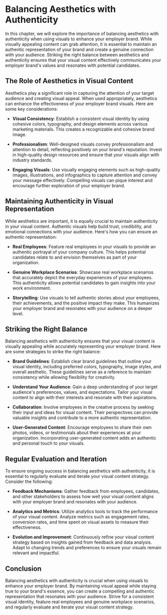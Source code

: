 Balancing Aesthetics with Authenticity
===============================================

In this chapter, we will explore the importance of balancing aesthetics with authenticity when using visuals to enhance your employer brand. While visually appealing content can grab attention, it is essential to maintain an authentic representation of your brand and create a genuine connection with your audience. Striking the right balance between aesthetics and authenticity ensures that your visual content effectively communicates your employer brand's values and resonates with potential candidates.

The Role of Aesthetics in Visual Content
----------------------------------------

Aesthetics play a significant role in capturing the attention of your target audience and creating visual appeal. When used appropriately, aesthetics can enhance the effectiveness of your employer brand visuals. Here are some key considerations:

* **Visual Consistency**: Establish a consistent visual identity by using cohesive colors, typography, and design elements across various marketing materials. This creates a recognizable and cohesive brand image.

* **Professionalism**: Well-designed visuals convey professionalism and attention to detail, reflecting positively on your brand's reputation. Invest in high-quality design resources and ensure that your visuals align with industry standards.

* **Engaging Visuals**: Use visually engaging elements such as high-quality images, illustrations, and infographics to capture attention and convey your message effectively. Compelling visuals can pique interest and encourage further exploration of your employer brand.

Maintaining Authenticity in Visual Representation
-------------------------------------------------

While aesthetics are important, it is equally crucial to maintain authenticity in your visual content. Authentic visuals help build trust, credibility, and emotional connections with your audience. Here's how you can ensure an authentic representation:

* **Real Employees**: Feature real employees in your visuals to provide an authentic portrayal of your company culture. This helps potential candidates relate to and envision themselves as part of your organization.

* **Genuine Workplace Scenarios**: Showcase real workplace scenarios that accurately depict the everyday experiences of your employees. This authenticity allows potential candidates to gain insights into your work environment.

* **Storytelling**: Use visuals to tell authentic stories about your employees, their achievements, and the positive impact they make. This humanizes your employer brand and resonates with your audience on a deeper level.

Striking the Right Balance
--------------------------

Balancing aesthetics with authenticity ensures that your visual content is visually appealing while accurately representing your employer brand. Here are some strategies to strike the right balance:

* **Brand Guidelines**: Establish clear brand guidelines that outline your visual identity, including preferred colors, typography, image styles, and overall aesthetic. These guidelines serve as a reference to maintain consistency while allowing flexibility for creativity.

* **Understand Your Audience**: Gain a deep understanding of your target audience's preferences, values, and expectations. Tailor your visual content to align with their interests and resonate with their aspirations.

* **Collaboration**: Involve employees in the creative process by seeking their input and ideas for visual content. Their perspectives can provide valuable insights and contribute to a more authentic representation.

* **User-Generated Content**: Encourage employees to share their own photos, videos, or testimonials about their experiences at your organization. Incorporating user-generated content adds an authentic and personal touch to your visuals.

Regular Evaluation and Iteration
--------------------------------

To ensure ongoing success in balancing aesthetics with authenticity, it is essential to regularly evaluate and iterate your visual content strategy. Consider the following:

* **Feedback Mechanisms**: Gather feedback from employees, candidates, and other stakeholders to assess how well your visual content aligns with your employer brand and resonates with your audience.

* **Analytics and Metrics**: Utilize analytics tools to track the performance of your visual content. Analyze metrics such as engagement rates, conversion rates, and time spent on visual assets to measure their effectiveness.

* **Evolution and Improvement**: Continuously refine your visual content strategy based on insights gained from feedback and data analysis. Adapt to changing trends and preferences to ensure your visuals remain relevant and impactful.

Conclusion
----------

Balancing aesthetics with authenticity is crucial when using visuals to enhance your employer brand. By maintaining visual appeal while staying true to your brand's essence, you can create a compelling and authentic representation that resonates with your audience. Strive for a consistent visual identity, feature real employees and genuine workplace scenarios, and regularly evaluate and iterate your visual content strategy.

